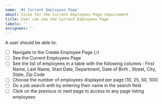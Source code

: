 ```yaml
---
name: '#2 Current Employees Page'
about: Issue for the Current Employees Page requirement
title: User can see the Current Employees Page
labels: ''
assignees: ''
---
```


A user should be able to:

- [ ] Navigate to the Create Employee Page (`/`)
- [ ] See the Current Employees Page
- [ ] See the list of employees in a table with the following columns : First Name, Last Name, Start Date, Department, Date of Birth , Street, City, State, Zip Code
- [ ] Choose the number of employees displayed per page (10, 25, 50, 100)
- [ ] Do a job search with by entering their name in the search field
- [ ] Click on the previous or next page to access to any page listing employees
